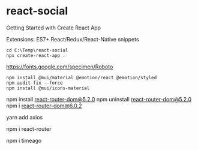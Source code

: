 # react-social
Getting Started with Create React App

Extensions:
    ES7+ React/Redux/React-Native snippets

```
cd C:\Temp\react-social
npx create-react-app .
```

https://fonts.google.com/specimen/Roboto

<link rel="preconnect" href="https://fonts.gstatic.com" crossorigin>
<link href="https://fonts.googleapis.com/css2?family=Roboto:ital,wght@0,100;0,300;0,400;0,500;0,700;0,900;1,500&display=swap" rel="stylesheet">


```
npm install @mui/material @emotion/react @emotion/styled
npm audit fix --force
npm install @mui/icons-material
```

npm install react-router-dom@5.2.0
npm uninstall react-router-dom@5.2.0
npm i react-router-dom@6.0.2

yarn add axios

npm i react-router

npm i timeago